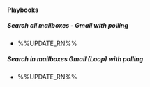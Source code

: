 
#### Playbooks

##### Search all mailboxes - Gmail with polling

- %%UPDATE_RN%%
##### Search in mailboxes Gmail (Loop) with polling

- %%UPDATE_RN%%
